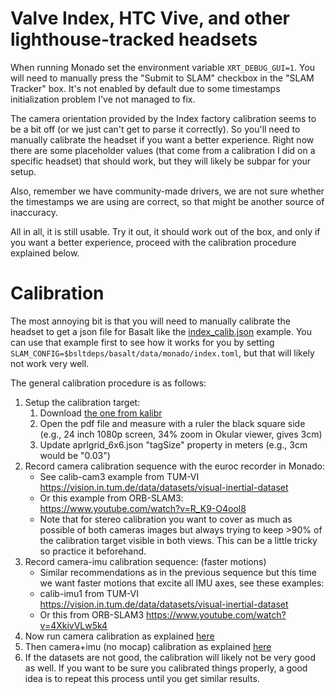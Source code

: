 # Valve Index, HTC Vive, and other lighthouse-tracked headsets

When running Monado set the environment variable `XRT_DEBUG_GUI=1`. You will
need to manually press the "Submit to SLAM" checkbox in the "SLAM Tracker" box.
It's not enabled by default due to some timestamps initialization problem I've
not managed to fix.

The camera orientation provided by the Index factory calibration seems to be a
bit off (or we just can't get to parse it correctly). So you'll need to manually
calibrate the headset if you want a better experience. Right now there are some
placeholder values (that come from a calibration I did on a specific headset)
that should work, but they will likely be subpar for your setup.

Also, remember we have community-made drivers, we are not sure whether the
timestamps we are using are correct, so that might be another source of
inaccuracy.

All in all, it is still usable. Try it out, it should work out of the box, and
only if you want a better experience, proceed with the calibration procedure
explained below.

# Calibration

The most annoying bit is that you will need to manually calibrate the headset to
get a json file for Basalt like the [index_calib.json](/data/index_calib.json)
example. You can use that example first to see how it works for you by setting
`SLAM_CONFIG=$bsltdeps/basalt/data/monado/index.toml`, but that will likely not
work very well.

The general calibration procedure is as follows:

1. Setup the calibration target:
    1. Download [the one from kalibr](https://drive.google.com/file/d/1DqKWgePodCpAKJCd_Bz-hfiEQOSnn_k0/view)
    2. Open the pdf file and measure with a ruler the black square side (e.g., 24 inch 1080p screen, 34% zoom in Okular viewer, gives 3cm)
    3. Update aprlgrid_6x6.json "tagSize" property in meters (e.g., 3cm would be "0.03")
2. Record camera calibration sequence with the euroc recorder in Monado:
    - See calib-cam3 example from TUM-VI https://vision.in.tum.de/data/datasets/visual-inertial-dataset
    - Or this example from ORB-SLAM3: https://www.youtube.com/watch?v=R_K9-O4ool8
    - Note that for stereo calibration you want to cover as much as possible of
      both cameras images but always trying to keep >90% of the calibration target
      visible in both views. This can be a little tricky so practice it beforehand.
3. Record camera-imu calibration sequence: (faster motions)
    - Similar recommendations as in the previous sequence but this time we want
      faster motions that excite all IMU axes, see these examples:
    - calib-imu1 from TUM-VI https://vision.in.tum.de/data/datasets/visual-inertial-dataset
    - Or this from ORB-SLAM3 https://www.youtube.com/watch?v=4XkivVLw5k4
4. Now run camera calibration as explained [here](https://gitlab.freedesktop.org/mateosss/basalt/-/blob/xrtslam/doc/Calibration.md#camera-calibration)
5. Then camera+imu (no mocap) calibration as explained [here](https://gitlab.freedesktop.org/mateosss/basalt/-/blob/xrtslam/doc/Calibration.md#camera-imu-mocap-calibration)
6. If the datasets are not good, the calibration will likely not be very good as
   well. If you want to be sure you calibrated things properly, a good idea is
   to repeat this process until you get similar results.
